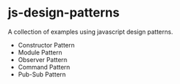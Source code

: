 # js-design-patterns

A collection of examples using javascript design patterns.

- Constructor Pattern
- Module Pattern
- Observer Pattern
- Command Pattern
- Pub-Sub Pattern